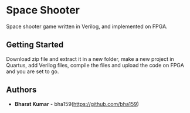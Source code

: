 # Space Shooter
Space shooter game written in Verilog, and implemented on FPGA.

## Getting Started
Download zip file and extract it in a new folder, make a new project in Quartus, add Verilog files, compile the files and upload the code on FPGA and you are set to go.

## Authors
* **Bharat Kumar** - bha159(https://github.com/bha159)

